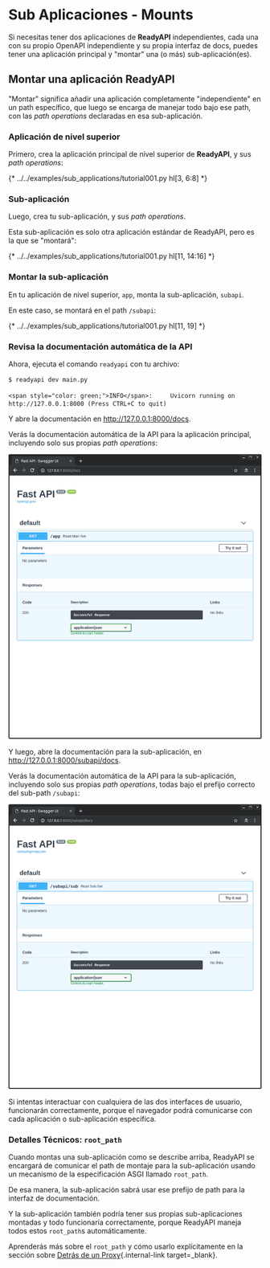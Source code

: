 # Sub Aplicaciones - Mounts

Si necesitas tener dos aplicaciones de **ReadyAPI** independientes, cada una con su propio OpenAPI independiente y su propia interfaz de docs, puedes tener una aplicación principal y "montar" una (o más) sub-aplicación(es).

## Montar una aplicación **ReadyAPI**

"Montar" significa añadir una aplicación completamente "independiente" en un path específico, que luego se encarga de manejar todo bajo ese path, con las _path operations_ declaradas en esa sub-aplicación.

### Aplicación de nivel superior

Primero, crea la aplicación principal de nivel superior de **ReadyAPI**, y sus *path operations*:

{* ../../examples/sub_applications/tutorial001.py hl[3, 6:8] *}

### Sub-aplicación

Luego, crea tu sub-aplicación, y sus *path operations*.

Esta sub-aplicación es solo otra aplicación estándar de ReadyAPI, pero es la que se "montará":

{* ../../examples/sub_applications/tutorial001.py hl[11, 14:16] *}

### Montar la sub-aplicación

En tu aplicación de nivel superior, `app`, monta la sub-aplicación, `subapi`.

En este caso, se montará en el path `/subapi`:

{* ../../examples/sub_applications/tutorial001.py hl[11, 19] *}

### Revisa la documentación automática de la API

Ahora, ejecuta el comando `readyapi` con tu archivo:

<div class="termy">

```console
$ readyapi dev main.py

<span style="color: green;">INFO</span>:     Uvicorn running on http://127.0.0.1:8000 (Press CTRL+C to quit)
```

</div>

Y abre la documentación en <a href="http://127.0.0.1:8000/docs" class="external-link" target="_blank">http://127.0.0.1:8000/docs</a>.

Verás la documentación automática de la API para la aplicación principal, incluyendo solo sus propias _path operations_:

<img src="/img/tutorial/sub-applications/image01.png">

Y luego, abre la documentación para la sub-aplicación, en <a href="http://127.0.0.1:8000/subapi/docs" class="external-link" target="_blank">http://127.0.0.1:8000/subapi/docs</a>.

Verás la documentación automática de la API para la sub-aplicación, incluyendo solo sus propias _path operations_, todas bajo el prefijo correcto del sub-path `/subapi`:

<img src="/img/tutorial/sub-applications/image02.png">

Si intentas interactuar con cualquiera de las dos interfaces de usuario, funcionarán correctamente, porque el navegador podrá comunicarse con cada aplicación o sub-aplicación específica.

### Detalles Técnicos: `root_path`

Cuando montas una sub-aplicación como se describe arriba, ReadyAPI se encargará de comunicar el path de montaje para la sub-aplicación usando un mecanismo de la especificación ASGI llamado `root_path`.

De esa manera, la sub-aplicación sabrá usar ese prefijo de path para la interfaz de documentación.

Y la sub-aplicación también podría tener sus propias sub-aplicaciones montadas y todo funcionaría correctamente, porque ReadyAPI maneja todos estos `root_path`s automáticamente.

Aprenderás más sobre el `root_path` y cómo usarlo explícitamente en la sección sobre [Detrás de un Proxy](behind-a-proxy.md){.internal-link target=_blank}.
